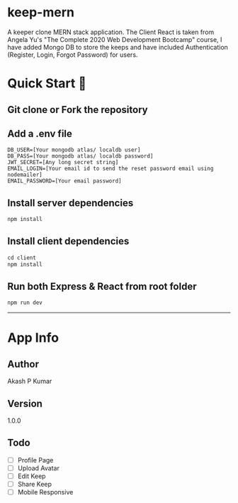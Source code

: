 # keep-mern
A keeper clone MERN stack application. The Client React is taken from Angela Yu's "The Complete 2020 Web Development Bootcamp" course,
I have added Mongo DB to store the keeps and have included Authentication (Register, Login, Forgot Password) for users.

# Quick Start 🚀

## Git clone or Fork the repository

## Add a .env file

```dotenv
DB_USER=[Your mongodb atlas/ localdb user]
DB_PASS=[Your mongodb atlas/ localdb password]
JWT_SECRET=[Any long secret string]
EMAIL_LOGIN=[Your email id to send the reset password email using nodemailer]
EMAIL_PASSWORD=[Your email password]
```

## Install server dependencies

```javascript
npm install
```

## Install client dependencies

```javascript
cd client
npm install
```

## Run both Express & React from root folder

```javascript
npm run dev
```

---

# App Info

## Author
Akash P Kumar

## Version
1.0.0

## Todo
- [ ] Profile Page
- [ ] Upload Avatar
- [ ] Edit Keep
- [ ] Share Keep
- [ ] Mobile Responsive
